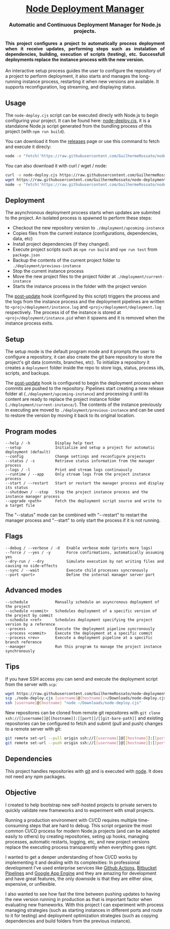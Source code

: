 <h1 align="center">
  <a href="#">Node Deployment Manager</a>
</h1>
<h3 align="center">
 Automatic and Continuous Deployment Manager for Node.js projects.
</h3>

<h4 align="justify">
This project configures a project to automatically process deployment when it receive updates, performing steps such as instalation of dependencies, building, execution of scripts (testing), etc. Successfull deployments replace the instance process with the new version.
</h4>

An interactive setup process guides the user to configure the repository of a project to perform deployment, it also starts and manages the long-running instance process, restarting it when new versions are available. It supports reconfiguration, log streaming, and displaying status.

## Usage

The `node-deploy.cjs` script can be executed direcly with Node.js to begin configuring your project. It can be found here: [node-deploy.cjs](./node-deploy.cjs), it is a standalone Node.js script generated from the bundling process of this project (with `npm run build`).

You can download it from the [releases](https://github.com/GuilhermeRossato/node-deployment/releases) page or use this command to fetch and execute it direcly:

```bash
node -e "fetch('https://raw.githubusercontent.com/GuilhermeRossato/node-deployment/master/node-deploy.cjs').then(r=>r.text()).then(t=>new Function(t)()).catch(console.log))"
```

You can also download it with curl / wget / node:

```bash
curl -o node-deploy.cjs https://raw.githubusercontent.com/GuilhermeRossato/node-deployment/master/node-deploy.cjs
wget https://raw.githubusercontent.com/GuilhermeRossato/node-deployment/master/node-deploy.cjs -O node-deploy.cjs
node -e "fetch('https://raw.githubusercontent.com/GuilhermeRossato/node-deployment/master/node-deploy.cjs').then(r=>r.text()).then(t=>fs.promises.writeFile('node-deploy.cjs', t, 'utf-8')).catch(console.log))"
```

## Deployment

The asynchronous deployment process starts when updates are submited to the project. An isolated process is spawned to perform these steps:

- Checkout the new repository version to `./deployment/upcoming-instance`
- Copies files from the current instance (configurations, dependencies, data, etc)
- Install project dependencies (if they changed).
- Execute project scripts such as `npm run build` and `npm run test` from `package.json`
- Backup the contents of the current project folder to `./deployment/previous-instance`
- Stop the current instance process
- Move the new project files to the project folder at `./deployment/current-instance`
- Starts the instance process in the folder with the project version

The [post-update](https://git-scm.com/docs/githooks) hook (configured by this script) triggers the process and the logs from the instance process and the deployment pipelines are written to `<proj>/deployment/instance.log` and `<proj>/deployment/deployment.log` respectively. The process id of the instance is stored at `<proj>/deployment/instance.pid` when it spawns and it is removed when the instance process exits.

## Setup

The setup mode is the default program mode and it prompts the user to configure a repository, it can also create the git bare repository to store the project's git data (commits, branches, etc). To initialize a repository it creates a `deployment` folder inside the repo to store logs, status, process ids, scripts, and backups.

The [post-update](https://git-scm.com/docs/githooks) hook is configured to begin the deployment process when commits are pushed to the repository. Pipelines start creating a new release folder at (`./deployment/upcoming-instance`) and processing it until its content are ready to replace the project instance folder (`./deployment/current-instance/`). The contents of the instance previously in executing are moved to `./deployment/previous-instance` and can be used to restore the version by moving it back to its original location.

## Program modes

    --help / -h           Display help text
    --setup               Initialize and setup a project for automatic deployment (default)
    --config              Change settings and reconfigure projects
    --status / -s         Retrieve status information from the manager process
    --logs / -l           Print and stream logs continuously
    --runtime / --app     Only stream logs from the project instance process
    --start / --restart   Start or restart the manager process and display its status
    --shutdown / --stop   Stop the project instance process and the instance manager process
    --upgrade <path>      Fetch the deployment script source and write to a target file

The "--status" mode can be combined with "--restart" to restart the manager process and "--start" to only start the process if it is not running.

## Flags

    --debug / --verbose / -d   Enable verbose mode (prints more logs)
    --force / --yes / -y       Force confirmations, automatically assuming yes
    --dry-run / --dry          Simulate execution by not writing files and causing no side-effects
    --sync / --wait            Execute child processes syncronously
    --port <port>              Define the internal manager server port

## Advanced modes

    --schedule            Manually schedule an asyncronous deployment of the project
    --schedule <commit>   Schedules deployment of a specific version of the project by commit
    --schedule <ref>      Schedules deployment specifying the project version by a reference
    --process             Execute the deployment pipeline syncronously
    --process <commit>    Execute the deployment at a specific commit
    --process <rev>       Execute a deployment pipeline at a specific branch reference
    --manager             Run this program to manage the project instance synchronously

## Tips

If you have SSH access you can send and execute the deployment script from the server with `scp`:

```bash
wget https://raw.githubusercontent.com/GuilhermeRossato/node-deployment/master/index.js -O node-deploy.cjs
scp ./node-deploy.cjs [username]@[hostname]:~/Downloads/node-deploy.cjs
ssh [username]@[hostname] "node ~/Downloads/node-deploy.cjs"
```

New repositores can be cloned from remote git repositores with `git clone ssh://[[username]]@[[hostname]]:[[port]]/[[git-bare-path]]` and existing repositories can be configured to fetch and submit (pull and push) changes to a remote server with git:

```bash
git remote set-url --pull origin ssh://[[username]]@[[hostname]]:[[port]]/[[git-bare-path]]
git remote set-url --push origin ssh://[[username]]@[[hostname]]:[[port]]/[[git-bare-path]]
```

## Dependencies

This project handles repositories with [git](https://git-scm.com/book/en/v2/Getting-Started-Installing-Git) and is executed with [node](https://nodejs.org/en). It does not need any npm packages.

## Objective

I created to help bootstrap new self-hosted projects to private servers to quickly validate new frameworks and to experiment with small projects.

Running a production environment with CI/CD requires multiple time-consuming steps that are hard to debug. This script organize the most common CI/CD process for modern Node.js projects (and can be adapted easily to others) by creating repositories, seting up hooks, managing processes, automatic restarts, logging, etc, and new project versions replace the executing process transparently when everything goes right.

I wanted to get a deeper understanding of how CI/CD works by implementing it and dealing with its complexities: In professional development I've used enterprise services like [Github Actions](https://docs.github.com/en/actions), [Bitbucket Pipelines](https://bitbucket.org/product/features/pipelines) and [Google App Engine](https://cloud.google.com/build/docs/deploying-builds/deploy-appengine) and they are amazing for development and have great features, the only downside is that they are either slow, expensive, or unflexible.

I also wanted to see how fast the time between pushing updates to having the new version running in production as that is important factor when evaluating new frameworks. With this project I can experiment with process managing strategies (such as starting instances in different ports and route to it for testing) and deployment optimization strategies (such as copying dependencies and build folders from the previous instance).
